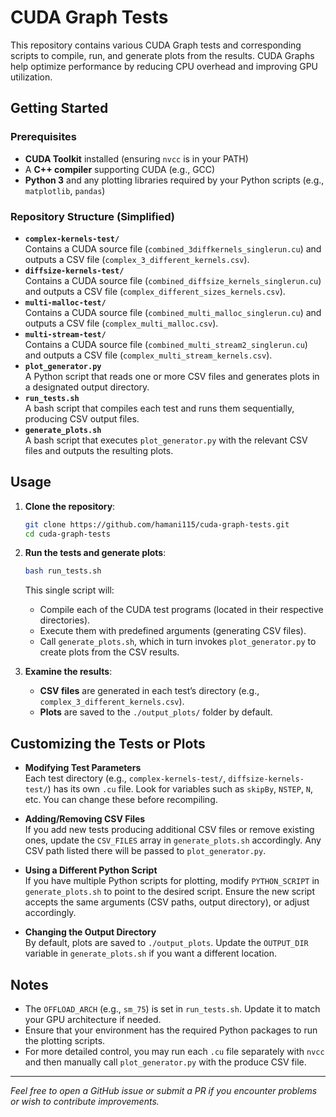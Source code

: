 # CUDA Graph Tests

This repository contains various CUDA Graph tests and corresponding scripts to compile, run, and generate plots from the results. CUDA Graphs help optimize performance by reducing CPU overhead and improving GPU utilization.

## Getting Started

### Prerequisites
- **CUDA Toolkit** installed (ensuring `nvcc` is in your PATH)
- A **C++ compiler** supporting CUDA (e.g., GCC)
- **Python 3** and any plotting libraries required by your Python scripts (e.g., `matplotlib`, `pandas`)

### Repository Structure (Simplified)
- **`complex-kernels-test/`**  
  Contains a CUDA source file (`combined_3diffkernels_singlerun.cu`) and outputs a CSV file (`complex_3_different_kernels.csv`).
- **`diffsize-kernels-test/`**  
  Contains a CUDA source file (`combined_diffsize_kernels_singlerun.cu`) and outputs a CSV file (`complex_different_sizes_kernels.csv`).
- **`multi-malloc-test/`**  
  Contains a CUDA source file (`combined_multi_malloc_singlerun.cu`) and outputs a CSV file (`complex_multi_malloc.csv`).
- **`multi-stream-test/`**  
  Contains a CUDA source file (`combined_multi_stream2_singlerun.cu`) and outputs a CSV file (`complex_multi_stream_kernels.csv`).
- **`plot_generator.py`**  
  A Python script that reads one or more CSV files and generates plots in a designated output directory.
- **`run_tests.sh`**  
  A bash script that compiles each test and runs them sequentially, producing CSV output files.
- **`generate_plots.sh`**  
  A bash script that executes `plot_generator.py` with the relevant CSV files and outputs the resulting plots.

## Usage

1. **Clone the repository**:
    ```bash
    git clone https://github.com/hamani115/cuda-graph-tests.git
    cd cuda-graph-tests
    ```

2. **Run the tests and generate plots**:
    ```bash
    bash run_tests.sh
    ```
   This single script will:
   - Compile each of the CUDA test programs (located in their respective directories).
   - Execute them with predefined arguments (generating CSV files).
   - Call `generate_plots.sh`, which in turn invokes `plot_generator.py` to create plots from the CSV results.

3. **Examine the results**:
   - **CSV files** are generated in each test’s directory (e.g., `complex_3_different_kernels.csv`).
   - **Plots** are saved to the `./output_plots/` folder by default.

## Customizing the Tests or Plots

- **Modifying Test Parameters**  
  Each test directory (e.g., `complex-kernels-test/`, `diffsize-kernels-test/`) has its own `.cu` file. Look for variables such as `skipBy`, `NSTEP`, `N`, etc. You can change these before recompiling.

- **Adding/Removing CSV Files**  
  If you add new tests producing additional CSV files or remove existing ones, update the `CSV_FILES` array in `generate_plots.sh` accordingly. Any CSV path listed there will be passed to `plot_generator.py`.

- **Using a Different Python Script**  
  If you have multiple Python scripts for plotting, modify `PYTHON_SCRIPT` in `generate_plots.sh` to point to the desired script. Ensure the new script accepts the same arguments (CSV paths, output directory), or adjust accordingly.

- **Changing the Output Directory**  
  By default, plots are saved to `./output_plots`. Update the `OUTPUT_DIR` variable in `generate_plots.sh` if you want a different location.

## Notes

- The `OFFLOAD_ARCH` (e.g., `sm_75`) is set in `run_tests.sh`. Update it to match your GPU architecture if needed.
- Ensure that your environment has the required Python packages to run the plotting scripts.
- For more detailed control, you may run each `.cu` file separately with `nvcc` and then manually call `plot_generator.py` with the produce CSV file.

---

*Feel free to open a GitHub issue or submit a PR if you encounter problems or wish to contribute improvements.*